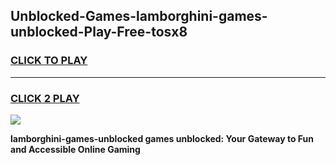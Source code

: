 
## Unblocked-Games-lamborghini-games-unblocked-Play-Free-tosx8
<h3>
<a href="https://premium76.site?title=lamborghini-games-unblocked&ref=15A">CLICK TO PLAY</a></h3>
<hr>

<h3>
<a href="https://premium76.site?title=lamborghini-games-unblocked&ref=15A">CLICK 2 PLAY</a>
  
</h3>

<a href="https://premium76.site?title=lamborghini-games-unblocked&ref=15A"><img src="https://clearcache.store/games.png"></a>


**lamborghini-games-unblocked games unblocked: Your Gateway to Fun and Accessible Online Gaming**
